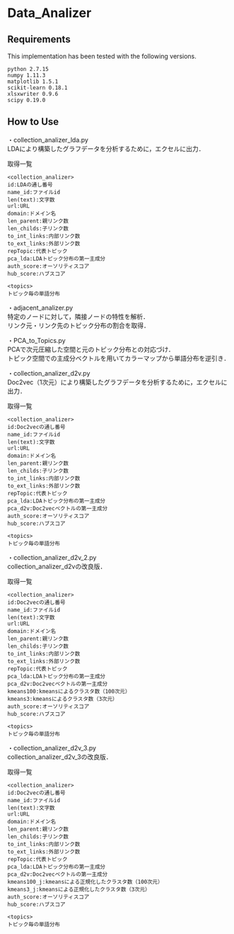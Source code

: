 # Data_Analizer

## Requirements

This implementation has been tested with the following versions.

```
python 2.7.15
numpy 1.11.3
matplotlib 1.5.1
scikit-learn 0.18.1
xlsxwriter 0.9.6
scipy 0.19.0
```

## How to Use
・collection_analizer_lda.py  
LDAにより構築したグラフデータを分析するために，エクセルに出力．  

取得一覧  
```
<collection_analizer>
id:LDAの通し番号
name_id:ファイルid
len(text):文字数
url:URL
domain:ドメイン名
len_parent:親リンク数
len_childs:子リンク数
to_int_links:内部リンク数
to_ext_links:外部リンク数
repTopic:代表トピック
pca_lda:LDAトピック分布の第一主成分
auth_score:オーソリティスコア
hub_score:ハブスコア

<topics>
トピック毎の単語分布
```

・adjacent_analizer.py  
特定のノードに対して，隣接ノードの特性を解析．  
リンク元・リンク先のトピック分布の割合を取得．  

・PCA_to_Topics.py  
PCAで次元圧縮した空間と元のトピック分布との対応づけ．  
トピック空間での主成分ベクトルを用いてカラーマップから単語分布を逆引き．  

・collection_analizer_d2v.py  
Doc2vec（1次元）により構築したグラフデータを分析するために，エクセルに出力．  

取得一覧  
```
<collection_analizer>
id:Doc2vecの通し番号
name_id:ファイルid
len(text):文字数
url:URL
domain:ドメイン名
len_parent:親リンク数
len_childs:子リンク数
to_int_links:内部リンク数
to_ext_links:外部リンク数
repTopic:代表トピック
pca_lda:LDAトピック分布の第一主成分
pca_d2v:Doc2vecベクトルの第一主成分
auth_score:オーソリティスコア
hub_score:ハブスコア

<topics>
トピック毎の単語分布
```

・collection_analizer_d2v_2.py   
collection_analizer_d2vの改良版．  

取得一覧  
```
<collection_analizer>
id:Doc2vecの通し番号
name_id:ファイルid
len(text):文字数
url:URL
domain:ドメイン名
len_parent:親リンク数
len_childs:子リンク数
to_int_links:内部リンク数
to_ext_links:外部リンク数
repTopic:代表トピック
pca_lda:LDAトピック分布の第一主成分
pca_d2v:Doc2vecベクトルの第一主成分
kmeans100:kmeansによるクラスタ数（100次元）
kmeans3:kmeansによるクラスタ数（3次元）
auth_score:オーソリティスコア
hub_score:ハブスコア

<topics>
トピック毎の単語分布
```

・collection_analizer_d2v_3.py   
collection_analizer_d2v_3の改良版．  

取得一覧  
```
<collection_analizer>
id:Doc2vecの通し番号
name_id:ファイルid
len(text):文字数
url:URL
domain:ドメイン名
len_parent:親リンク数
len_childs:子リンク数
to_int_links:内部リンク数
to_ext_links:外部リンク数
repTopic:代表トピック
pca_lda:LDAトピック分布の第一主成分
pca_d2v:Doc2vecベクトルの第一主成分
kmeans100_j:kmeansによる正規化したクラスタ数（100次元）
kmeans3_j:kmeansによる正規化したクラスタ数（3次元）
auth_score:オーソリティスコア
hub_score:ハブスコア

<topics>
トピック毎の単語分布
```
